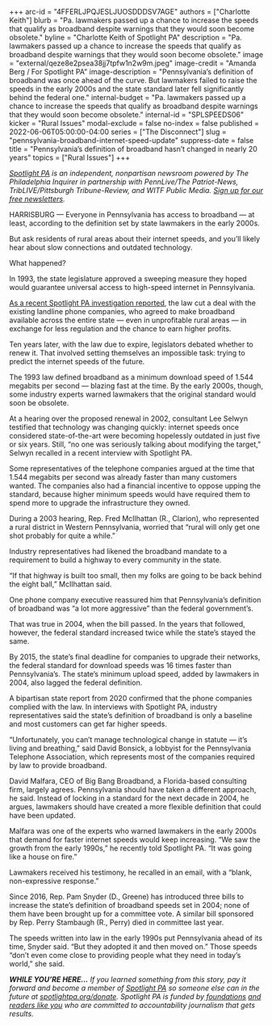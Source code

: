 +++
arc-id = "4FFERLJPQJESLJUOSDDDSV7AGE"
authors = ["Charlotte Keith"]
blurb = "Pa. lawmakers passed up a chance to increase the speeds that qualify as broadband despite warnings that they would soon become obsolete."
byline = "Charlotte Keith of Spotlight PA"
description = "Pa. lawmakers passed up a chance to increase the speeds that qualify as broadband despite warnings that they would soon become obsolete."
image = "external/qeze8e2psea38jj7tpfw1n2w9m.jpeg"
image-credit = "Amanda Berg / For Spotlight PA"
image-description = "Pennsylvania’s definition of broadband was once ahead of the curve. But lawmakers failed to raise the speeds in the early 2000s and the state standard later fell significantly behind the federal one."
internal-budget = "Pa. lawmakers passed up a chance to increase the speeds that qualify as broadband despite warnings that they would soon become obsolete."
internal-id = "SPLSPEEDS06"
kicker = "Rural Issues"
modal-exclude = false
no-index = false
published = 2022-06-06T05:00:00-04:00
series = ["The Disconnect"]
slug = "pennsylvania-broadband-internet-speed-update"
suppress-date = false
title = "Pennsylvania’s definition of broadband hasn’t changed in nearly 20 years"
topics = ["Rural Issues"]
+++

<a href="https://www.spotlightpa.org/"><i>Spotlight PA</i></a><i> is an independent, nonpartisan newsroom powered by The Philadelphia Inquirer in partnership with PennLive/The Patriot-News, TribLIVE/Pittsburgh Tribune-Review, and WITF Public Media. </i><a href="https://www.spotlightpa.org/newsletters"><i>Sign up for our free newsletters</i></a><i>.</i>

HARRISBURG — Everyone in Pennsylvania has access to broadband — at least, according to the definition set by state lawmakers in the early 2000s.

But ask residents of rural areas about their internet speeds, and you’ll likely hear about slow connections and outdated technology.

What happened?

<script src="https://www.spotlightpa.org/embed.js" async></script><div data-spl-embed-version="1" data-spl-src="https://www.spotlightpa.org/embeds/newsletter/"></div>

In 1993, the state legislature approved a sweeping measure they hoped would guarantee universal access to high-speed internet in Pennsylvania. 

<a href="https://www.spotlightpa.org/news/2022/06/pennsylvania-broadband-internet-rural-expansion/">As a recent Spotlight PA investigation reported</a>, the law cut a deal with the existing landline phone companies, who agreed to make broadband available across the entire state — even in unprofitable rural areas — in exchange for less regulation and the chance to earn higher profits.

Ten years later, with the law due to expire, legislators debated whether to renew it. That involved setting themselves an impossible task: trying to predict the internet speeds of the future.

The 1993 law defined broadband as a minimum download speed of 1.544 megabits per second — blazing fast at the time. By the early 2000s, though, some industry experts warned lawmakers that the original standard would soon be obsolete.

At a hearing over the proposed renewal in 2002, consultant Lee Selwyn testified that technology was changing quickly: internet speeds once considered state-of-the-art were becoming hopelessly outdated in just five or six years. Still, “no one was seriously talking about modifying the target,” Selwyn recalled in a recent interview with Spotlight PA.

Some representatives of the telephone companies argued at the time that 1.544 megabits per second was already faster than many customers wanted. The companies also had a financial incentive to oppose upping the standard, because higher minimum speeds would have required them to spend more to upgrade the infrastructure they owned. 

During a 2003 hearing, Rep. Fred McIlhattan (R., Clarion), who represented a rural district in Western Pennsylvania, worried that “rural will only get one shot probably for quite a while.”

Industry representatives had likened the broadband mandate to a requirement to build a highway to every community in the state.

“If that highway is built too small, then my folks are going to be back behind the eight ball,” McIlhattan said.

One phone company executive reassured him that Pennsylvania’s definition of broadband was “a lot more aggressive” than the federal government’s.

That was true in 2004, when the bill passed. In the years that followed, however, the federal standard increased twice while the state’s stayed the same.

By 2015, the state’s final deadline for companies to upgrade their networks, the federal standard for download speeds was 16 times faster than Pennsylvania’s. The state’s minimum upload speed, added by lawmakers in 2004, also lagged the federal definition.

<script src="https://www.spotlightpa.org/embed.js" async></script><div data-spl-embed-version="1" data-spl-src="https://www.spotlightpa.org/embeds/donate/"></div>

A bipartisan state report from 2020 confirmed that the phone companies complied with the law. In interviews with Spotlight PA, industry representatives said the state’s definition of broadband is only a baseline and most customers can get far higher speeds.

“Unfortunately, you can’t manage technological change in statute — it’s living and breathing,” said David Bonsick, a lobbyist for the Pennsylvania Telephone Association, which represents most of the companies required by law to provide broadband.

David Malfara, CEO of Big Bang Broadband, a Florida-based consulting firm, largely agrees. Pennsylvania should have taken a different approach, he said. Instead of locking in a standard for the next decade in 2004, he argues, lawmakers should have created a more flexible definition that could have been updated.

Malfara was one of the experts who warned lawmakers in the early 2000s that demand for faster internet speeds would keep increasing. “We saw the growth from the early 1990s,” he recently told Spotlight PA. “It was going like a house on fire.”

Lawmakers received his testimony, he recalled in an email, with a “blank, non-expressive response.”

Since 2016, Rep. Pam Snyder (D., Greene) has introduced three bills to increase the state’s definition of broadband speeds set in 2004; none of them have been brought up for a committee vote. A similar bill sponsored by Rep. Perry Stambaugh (R., Perry) died in committee last year. 

The speeds written into law in the early 1990s put Pennsylvania ahead of its time, Snyder said. “But they adopted it and then moved on.” Those speeds “don’t even come close to providing people what they need in today’s world,” she said.

<i><b>WHILE YOU’RE HERE...</b></i><i> If you learned something from this story, pay it forward and become a member of </i><a href="https://www.spotlightpa.org/"><i>Spotlight PA</i></a><i> so someone else can in the future at </i><a href="https://www.spotlightpa.org/donate"><i>spotlightpa.org/donate</i></a><i>. Spotlight PA is funded by</i><a href="https://www.spotlightpa.org/support"><i> foundations</i></a><i> </i><a href="https://www.spotlightpa.org/support"><i>and readers like you</i></a><i> who are committed to accountability journalism that gets results.</i>
